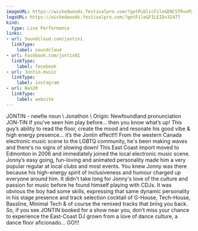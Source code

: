 ```yaml
---
imageURL: https://wickedwoods.festivalpro.com/?getPublicFile&ENCSTR=nPXTkjNZKcRnUeaXlBea
logoURL: https://wickedwoods.festivalpro.com/?getFile&FILEID=32477
kind:
  type: Live Performance
links:
- url: Soundcloud.com/jontin1
  linkType:
    label: soundcloud
- url: Facebook.com/jontin01
  linkType:
    label: facebook
- url: Jontin.music
  linkType:
    label: instagram
- url: Na%20
  linkType:
    label: website
---
```

JONTIN - newfie noun \ Jonathon \ Origin: Newfoundland pronunciation JON-TIN 
If you've seen him play before... then you know what’s up! This guy’s ability to read the 
floor, create the mood and resonate his good vibe & high energy presence… it’s the Jontin 
effect!!! 
From the western Canada electronic music scene to the LGBTQ community, he's been 
making waves and there's no signs of slowing down! This East Coast import moved to 
Edmonton in 2006 and immediately joined the local electronic music scene. Jonny’s easy 
going, fun-loving and animated personality made him a very popular regular at local clubs 
and most events. You knew Jonny was there because his high-energy spirit of 
inclusiveness and humour charged up everyone around him. It didn't take long for Jonny's 
love of the culture and passion for music before he found himself playing with CDJs. It was 
obvious the boy had some skills, expressing that same dynamic personality in his stage 
presence and track selection cocktail of G-House, Tech-House, Bassline, Minimal Tech & of 
course the remixed tracks that bring you back. 
So, if you see JONTIN booked for a show near you, don’t miss your chance to experience 
the East-Coast DJ grown from a love of dance culture, a dance floor aficionado… GO!!!